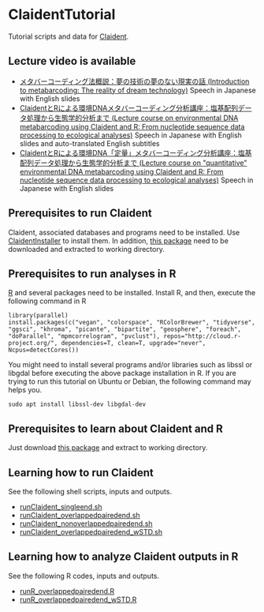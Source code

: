 # ClaidentTutorial

Tutorial scripts and data for [Claident](https://github.com/astanabe/Claident).

## Lecture video is available

- [メタバーコーディング法概説：夢の技術の夢のない現実の話 (Introduction to metabarcoding: The reality of dream technology)](https://youtu.be/AMaM2stGdqw) Speech in Japanese with English slides
- [ClaidentとRによる環境DNAメタバーコーディング分析講座：塩基配列データ処理から生態学的分析まで (Lecture course on environmental DNA metabarcoding using Claident and R: From nucleotide sequence data processing to ecological analyses)](https://youtu.be/NiAXIghUh7Q) Speech in Japanese with English slides and auto-translated English subtitles
- [ClaidentとRによる環境DNA「定量」メタバーコーディング分析講座：塩基配列データ処理から生態学的分析まで (Lecture course on "quantitative" environmental DNA metabarcoding using Claident and R: From nucleotide sequence data processing to ecological analyses)](https://youtu.be/SFRzSS4V308) Speech in Japanese with English slides

## Prerequisites to run Claident

Claident, associated databases and programs need to be installed.
Use [ClaidentInstaller](https://github.com/astanabe/ClaidentInstaller) to install them.
In addition, [this package](https://github.com/astanabe/ClaidentTutorial/archive/main.zip) need to be downloaded and extracted to working directory.

## Prerequisites to run analyses in R

[R](https://cran.r-project.org/) and several packages need to be installed.
Install R, and then, execute the following command in R

```
library(parallel)
install.packages(c("vegan", "colorspace", "RColorBrewer", "tidyverse", "ggsci", "khroma", "picante", "bipartite", "geosphere", "foreach", "doParallel", "mpmcorrelogram", "pvclust"), repos="http://cloud.r-project.org/", dependencies=T, clean=T, upgrade="never", Ncpus=detectCores())
```

You might need to install several programs and/or libraries such as libssl or libgdal before executing the above package installation in R.
If you are trying to run this tutorial on Ubuntu or Debian, the following command may helps you.

```
sudo apt install libssl-dev libgdal-dev
```

## Prerequisites to learn about Claident and R

Just download [this package](https://github.com/astanabe/ClaidentTutorial/archive/main.zip) and extract to working directory.

## Learning how to run Claident

See the following shell scripts, inputs and outputs.

- [runClaident_singleend.sh](runClaident_singleend.sh)
- [runClaident_overlappedpairedend.sh](runClaident_overlappedpairedend.sh)
- [runClaident_nonoverlappedpairedend.sh](runClaident_nonoverlappedpairedend.sh)
- [runClaident_overlappedpairedend_wSTD.sh](runClaident_overlappedpairedend_wSTD.sh)

## Learning how to analyze Claident outputs in R

See the following R codes, inputs and outputs.

- [runR_overlappedpairedend.R](runR_overlappedpairedend.R)
- [runR_overlappedpairedend_wSTD.R](runR_overlappedpairedend_wSTD.R)
